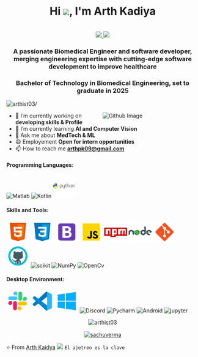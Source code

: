 <h1 align="center">Hi <img src="https://raw.githubusercontent.com/iampavangandhi/iampavangandhi/master/gifs/Hi.gif" width="30px">, I'm Arth Kadiya</h1>
 <p align="center"><br/>
   <a href="https://www.linkedin.com/in/arthkadiya/">
    <img src="https://img.shields.io/badge/linkedin-Arth-blue">
  </a>
  <a href="[https://www.linkedin.com/in/arthkadiya/](https://arth-portfolio.vercel.app/)">
    <img src="https://img.shields.io/badge/Portfolio-Arth-blue">
  </a>

</p>

<h3 align="center">A passionate Biomedical Engineer and software developer, merging engineering expertise with cutting-edge software development to improve healthcare</h3>
<h3 align="center">Bachelor of Technology in Biomedical Engineering, set to graduate in 2025</h3>
<p align="left"> <img src=https://komarev.com/ghpvc/?username=arthist03 alt=arthist03/></p>


<img width="50%" align="right" alt="Github Image" src="https://raw.githubusercontent.com/onimur/.github/master/.resources/git-header.svg" />


- 🔭 I’m currently working on **developing skills & Profile**
- 🌱 I’m currently learning **AI and Computer Vision**
- 💬 Ask me about **MedTech & ML**
- 😄 Employement **Open for intern opportunities**
- 📫 How to reach me **arthpk09@gmail.com**
<h4>Programming Languages: </h4>
<p align="left">
 <img style="margin: auto;" src="https://www.fpgakey.com/uploads/images/original/20200618/0325308b136327.jpg" alt=Matlab width="100" height="60"/>
 <img style="margin: auto;" src="https://logowik.com/content/uploads/images/kotlin.jpg" alt=Kotlin width="100" height="60"/>
 <img style="margin: auto;" src="https://raw.githubusercontent.com/sachinverma53121/sachinverma53121/master/icons/python.png" alt=python width="60" height="60"/>
</p>

<h4>Skills and Tools: </h4>
<p align="left">
	<img style="margin: auto;" src="https://raw.githubusercontent.com/sachinverma53121/sachinverma53121/master/icons/html5.png" alt=html5 width="60" height="60"/> 
	<img style="margin: auto;" src="https://raw.githubusercontent.com/sachinverma53121/sachinverma53121/master/icons/css3.png" alt=css3 width="60" height="60"/> 
	<img style="margin: auto;" src="https://raw.githubusercontent.com/sachinverma53121/sachinverma53121/master/icons/bootstrap.png" alt=bootstrap width="60" height="60"/>
  <img style="margin: auto;" src="https://raw.githubusercontent.com/sachinverma53121/sachinverma53121/master/icons/js.png" alt=javascript width="60" height="60"/>
	<img style="margin: auto;" src="https://raw.githubusercontent.com/sachinverma53121/sachinverma53121/master/icons/npm.png" alt=npm width="60" height="60"/>
  <img style="margin: auto;" src="https://raw.githubusercontent.com/sachinverma53121/sachinverma53121/master/icons/node.png" alt=nodejs width="60" height="60"/>
	<img style="margin: auto;" src="https://raw.githubusercontent.com/sachinverma53121/sachinverma53121/master/icons/git.png" alt=git width="60" height="60"/>
  <img style="margin: auto;" src="https://raw.githubusercontent.com/sachinverma53121/sachinverma53121/master/icons/github.png" alt=github width="60" height="60"/>
  <img style="margin: auto;" src="https://th.bing.com/th/id/OIP.XMCKJqofnAiIMCJ3jpnRyAHaHa?w=156&h=180&c=7&r=0&o=5&dpr=1.3&pid=1.7" alt=scikit width="90" height="70"/>
  <img style="margin: auto;" src="https://th.bing.com/th/id/OIP.l3h2m6ioYr67FT-7t2la0gHaC9?rs=1&pid=ImgDetMain" alt=NumPy width="100" height="60"/>
  <img style="margin: auto;" src="https://www.devopsschool.com/blog/wp-content/uploads/2022/03/openCV.png" alt=OpenCv width="100" height="60"/>
 
</p>

<h4>Desktop Environment: </h4>
<p align="left">
  <img style="margin: auto;" src="https://raw.githubusercontent.com/sachinverma53121/sachinverma53121/master/icons/slack.png" alt=slack width="60" height="60"/>
  <img style="margin: auto;" src="https://raw.githubusercontent.com/sachinverma53121/sachinverma53121/master/icons/vsc.png" alt=vs width="60" height="60"/>
  <img style="margin: auto;" src="https://raw.githubusercontent.com/sachinverma53121/sachinverma53121/master/icons/win10.png" alt=windows10 width="60" height="60"/>
  <img style="margin: auto;" src="https://logos-world.net/wp-content/uploads/2020/11/Discord-Logo.png" alt=Discord width="60" height="60"/>
  <img style="margin: auto;" src="https://th.bing.com/th?id=OIP.pIi0CfGswG8JLy2f1w6dLQHaHa&w=250&h=250&c=8&rs=1&qlt=90&o=6&dpr=1.3&pid=3.1&rm=2" alt=Pycharm width="60" height="60"/>
  <img style="margin: auto;" src="https://th.bing.com/th?id=OIP.i93SMjWvrCBnpm8BzY2dSQHaEK&w=333&h=187&c=8&rs=1&qlt=90&o=6&dpr=1.3&pid=3.1&rm=2" alt=Android Studio width="100" height="60"/>
  <img style="margin: auto;" src="https://th.bing.com/th/id/OIP.BWugDHBz7qW9EOPZfSk7fgHaFx?rs=1&pid=ImgDetMain" alt=jupyter width="60" height="60"/>
  
</p>

<p align="center">
	<img style="margin: auto;" src=https://github-readme-stats.vercel.app/api?username=arthist03&show_icons=true alt=arthist03 /> 
</p>

<p align="center">
<a href=https://www.linkedin.com/in/arthkadiya/ target="blank"><img align="center" src=https://pngimg.com/uploads/linkedIn/linkedIn_PNG29.png alt="sachuverma" height="70" width="70" /></a>
  
</p>

⭐️ From [Arth Kaidya](https://github.com/arthist03) <img src="https://media.giphy.com/media/LnQjpWaON8nhr21vNW/giphy.gif" width="60">  ```El ajetreo es la clave```

